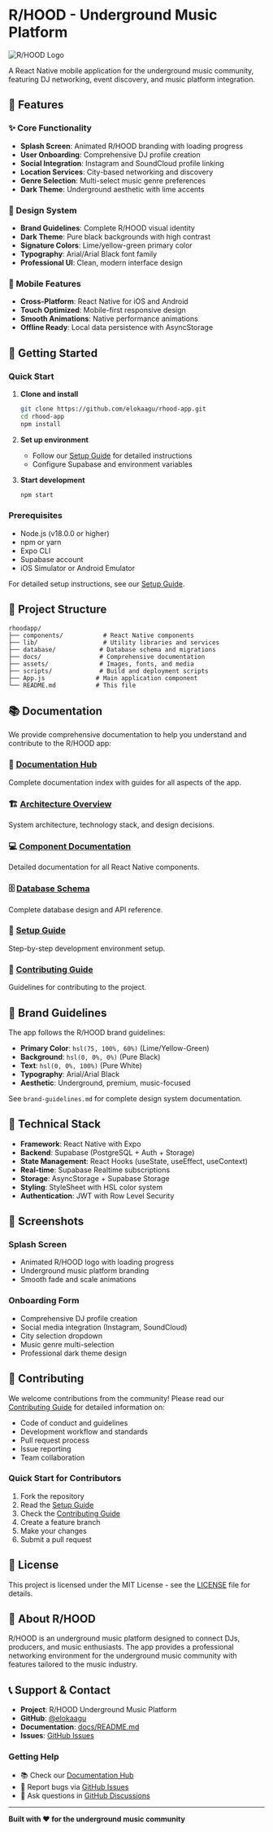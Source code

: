 # R/HOOD - Underground Music Platform

![R/HOOD Logo](https://img.shields.io/badge/R%2FHOOD-Underground%20Music%20Platform-lime?style=for-the-badge&logo=music&logoColor=white)

A React Native mobile application for the underground music community, featuring DJ networking, event discovery, and music platform integration.

## 🎵 Features

### ✨ Core Functionality

- **Splash Screen**: Animated R/HOOD branding with loading progress
- **User Onboarding**: Comprehensive DJ profile creation
- **Social Integration**: Instagram and SoundCloud profile linking
- **Location Services**: City-based networking and discovery
- **Genre Selection**: Multi-select music genre preferences
- **Dark Theme**: Underground aesthetic with lime accents

### 🎨 Design System

- **Brand Guidelines**: Complete R/HOOD visual identity
- **Dark Theme**: Pure black backgrounds with high contrast
- **Signature Colors**: Lime/yellow-green primary color
- **Typography**: Arial/Arial Black font family
- **Professional UI**: Clean, modern interface design

### 📱 Mobile Features

- **Cross-Platform**: React Native for iOS and Android
- **Touch Optimized**: Mobile-first responsive design
- **Smooth Animations**: Native performance animations
- **Offline Ready**: Local data persistence with AsyncStorage

## 🚀 Getting Started

### Quick Start

1. **Clone and install**

   ```bash
   git clone https://github.com/elokaagu/rhood-app.git
   cd rhood-app
   npm install
   ```

2. **Set up environment**

   - Follow our [Setup Guide](docs/SETUP_GUIDE.md) for detailed instructions
   - Configure Supabase and environment variables

3. **Start development**
   ```bash
   npm start
   ```

### Prerequisites

- Node.js (v18.0.0 or higher)
- npm or yarn
- Expo CLI
- Supabase account
- iOS Simulator or Android Emulator

For detailed setup instructions, see our [Setup Guide](docs/SETUP_GUIDE.md).

## 📁 Project Structure

```
rhoodapp/
├── components/           # React Native components
├── lib/                  # Utility libraries and services
├── database/            # Database schema and migrations
├── docs/                # Comprehensive documentation
├── assets/              # Images, fonts, and media
├── scripts/             # Build and deployment scripts
├── App.js              # Main application component
└── README.md           # This file
```

## 📚 Documentation

We provide comprehensive documentation to help you understand and contribute to the R/HOOD app:

### 📖 [Documentation Hub](docs/README.md)

Complete documentation index with guides for all aspects of the app.

### 🏗️ [Architecture Overview](docs/ARCHITECTURE_OVERVIEW.md)

System architecture, technology stack, and design decisions.

### 💻 [Component Documentation](docs/COMPONENT_DOCUMENTATION.md)

Detailed documentation for all React Native components.

### 🗄️ [Database Schema](docs/DATABASE_SCHEMA.md)

Complete database design and API reference.

### 🚀 [Setup Guide](docs/SETUP_GUIDE.md)

Step-by-step development environment setup.

### 🤝 [Contributing Guide](docs/CONTRIBUTING_GUIDE.md)

Guidelines for contributing to the project.

## 🎨 Brand Guidelines

The app follows the R/HOOD brand guidelines:

- **Primary Color**: `hsl(75, 100%, 60%)` (Lime/Yellow-Green)
- **Background**: `hsl(0, 0%, 0%)` (Pure Black)
- **Text**: `hsl(0, 0%, 100%)` (Pure White)
- **Typography**: Arial/Arial Black
- **Aesthetic**: Underground, premium, music-focused

See `brand-guidelines.md` for complete design system documentation.

## 🔧 Technical Stack

- **Framework**: React Native with Expo
- **Backend**: Supabase (PostgreSQL + Auth + Storage)
- **State Management**: React Hooks (useState, useEffect, useContext)
- **Real-time**: Supabase Realtime subscriptions
- **Storage**: AsyncStorage + Supabase Storage
- **Styling**: StyleSheet with HSL color system
- **Authentication**: JWT with Row Level Security

## 📱 Screenshots

### Splash Screen

- Animated R/HOOD logo with loading progress
- Underground music platform branding
- Smooth fade and scale animations

### Onboarding Form

- Comprehensive DJ profile creation
- Social media integration (Instagram, SoundCloud)
- City selection dropdown
- Music genre multi-selection
- Professional dark theme design

## 🤝 Contributing

We welcome contributions from the community! Please read our [Contributing Guide](docs/CONTRIBUTING_GUIDE.md) for detailed information on:

- Code of conduct and guidelines
- Development workflow and standards
- Pull request process
- Issue reporting
- Team collaboration

### Quick Start for Contributors

1. Fork the repository
2. Read the [Setup Guide](docs/SETUP_GUIDE.md)
3. Check the [Contributing Guide](docs/CONTRIBUTING_GUIDE.md)
4. Create a feature branch
5. Make your changes
6. Submit a pull request

## 📄 License

This project is licensed under the MIT License - see the [LICENSE](LICENSE) file for details.

## 🎵 About R/HOOD

R/HOOD is an underground music platform designed to connect DJs, producers, and music enthusiasts. The app provides a professional networking environment for the underground music community with features tailored to the music industry.

## 📞 Support & Contact

- **Project**: R/HOOD Underground Music Platform
- **GitHub**: [@elokaagu](https://github.com/elokaagu)
- **Documentation**: [docs/README.md](docs/README.md)
- **Issues**: [GitHub Issues](https://github.com/elokaagu/rhood-app/issues)

### Getting Help

- 📚 Check our [Documentation Hub](docs/README.md)
- 🐛 Report bugs via [GitHub Issues](https://github.com/elokaagu/rhood-app/issues)
- 💬 Ask questions in [GitHub Discussions](https://github.com/elokaagu/rhood-app/discussions)

---

**Built with ❤️ for the underground music community**
